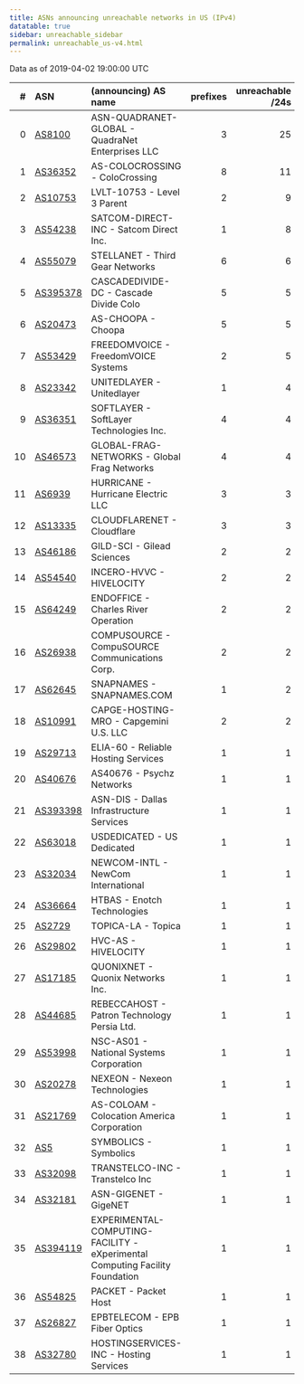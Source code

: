 ```yaml
---
title: ASNs announcing unreachable networks in US (IPv4)
datatable: true
sidebar: unreachable_sidebar
permalink: unreachable_us-v4.html
---
```


Data as of 2019-04-02 19:00:00 UTC


<div class="datatable-begin"></div>

|   # | ASN                                      | (announcing) AS name                                                         |   prefixes |   unreachable /24s |
|----:|:-----------------------------------------|:-----------------------------------------------------------------------------|-----------:|-------------------:|
|   0 | [AS8100](unreachable_AS8100-v4.html)     | ASN-QUADRANET-GLOBAL - QuadraNet Enterprises LLC                             |          3 |                 25 |
|   1 | [AS36352](unreachable_AS36352-v4.html)   | AS-COLOCROSSING - ColoCrossing                                               |          8 |                 11 |
|   2 | [AS10753](unreachable_AS10753-v4.html)   | LVLT-10753 - Level 3 Parent                                                  |          2 |                  9 |
|   3 | [AS54238](unreachable_AS54238-v4.html)   | SATCOM-DIRECT-INC - Satcom Direct Inc.                                       |          1 |                  8 |
|   4 | [AS55079](unreachable_AS55079-v4.html)   | STELLANET - Third Gear Networks                                              |          6 |                  6 |
|   5 | [AS395378](unreachable_AS395378-v4.html) | CASCADEDIVIDE-DC - Cascade Divide Colo                                       |          5 |                  5 |
|   6 | [AS20473](unreachable_AS20473-v4.html)   | AS-CHOOPA - Choopa                                                           |          5 |                  5 |
|   7 | [AS53429](unreachable_AS53429-v4.html)   | FREEDOMVOICE - FreedomVOICE Systems                                          |          2 |                  5 |
|   8 | [AS23342](unreachable_AS23342-v4.html)   | UNITEDLAYER - Unitedlayer                                                    |          1 |                  4 |
|   9 | [AS36351](unreachable_AS36351-v4.html)   | SOFTLAYER - SoftLayer Technologies Inc.                                      |          4 |                  4 |
|  10 | [AS46573](unreachable_AS46573-v4.html)   | GLOBAL-FRAG-NETWORKS - Global Frag Networks                                  |          4 |                  4 |
|  11 | [AS6939](unreachable_AS6939-v4.html)     | HURRICANE - Hurricane Electric LLC                                           |          3 |                  3 |
|  12 | [AS13335](unreachable_AS13335-v4.html)   | CLOUDFLARENET - Cloudflare                                                   |          3 |                  3 |
|  13 | [AS46186](unreachable_AS46186-v4.html)   | GILD-SCI - Gilead Sciences                                                   |          2 |                  2 |
|  14 | [AS54540](unreachable_AS54540-v4.html)   | INCERO-HVVC - HIVELOCITY                                                     |          2 |                  2 |
|  15 | [AS64249](unreachable_AS64249-v4.html)   | ENDOFFICE - Charles River Operation                                          |          2 |                  2 |
|  16 | [AS26938](unreachable_AS26938-v4.html)   | COMPUSOURCE - CompuSOURCE Communications Corp.                               |          2 |                  2 |
|  17 | [AS62645](unreachable_AS62645-v4.html)   | SNAPNAMES - SNAPNAMES.COM                                                    |          1 |                  2 |
|  18 | [AS10991](unreachable_AS10991-v4.html)   | CAPGE-HOSTING-MRO - Capgemini U.S. LLC                                       |          2 |                  2 |
|  19 | [AS29713](unreachable_AS29713-v4.html)   | ELIA-60 - Reliable Hosting Services                                          |          1 |                  1 |
|  20 | [AS40676](unreachable_AS40676-v4.html)   | AS40676 - Psychz Networks                                                    |          1 |                  1 |
|  21 | [AS393398](unreachable_AS393398-v4.html) | ASN-DIS - Dallas Infrastructure Services                                     |          1 |                  1 |
|  22 | [AS63018](unreachable_AS63018-v4.html)   | USDEDICATED - US Dedicated                                                   |          1 |                  1 |
|  23 | [AS32034](unreachable_AS32034-v4.html)   | NEWCOM-INTL - NewCom International                                           |          1 |                  1 |
|  24 | [AS36664](unreachable_AS36664-v4.html)   | HTBAS - Enotch Technologies                                                  |          1 |                  1 |
|  25 | [AS2729](unreachable_AS2729-v4.html)     | TOPICA-LA - Topica                                                           |          1 |                  1 |
|  26 | [AS29802](unreachable_AS29802-v4.html)   | HVC-AS - HIVELOCITY                                                          |          1 |                  1 |
|  27 | [AS17185](unreachable_AS17185-v4.html)   | QUONIXNET - Quonix Networks Inc.                                             |          1 |                  1 |
|  28 | [AS44685](unreachable_AS44685-v4.html)   | REBECCAHOST - Patron Technology Persia Ltd.                                  |          1 |                  1 |
|  29 | [AS53998](unreachable_AS53998-v4.html)   | NSC-AS01 - National Systems Corporation                                      |          1 |                  1 |
|  30 | [AS20278](unreachable_AS20278-v4.html)   | NEXEON - Nexeon Technologies                                                 |          1 |                  1 |
|  31 | [AS21769](unreachable_AS21769-v4.html)   | AS-COLOAM - Colocation America Corporation                                   |          1 |                  1 |
|  32 | [AS5](unreachable_AS5-v4.html)           | SYMBOLICS - Symbolics                                                        |          1 |                  1 |
|  33 | [AS32098](unreachable_AS32098-v4.html)   | TRANSTELCO-INC - Transtelco Inc                                              |          1 |                  1 |
|  34 | [AS32181](unreachable_AS32181-v4.html)   | ASN-GIGENET - GigeNET                                                        |          1 |                  1 |
|  35 | [AS394119](unreachable_AS394119-v4.html) | EXPERIMENTAL-COMPUTING-FACILITY - eXperimental Computing Facility Foundation |          1 |                  1 |
|  36 | [AS54825](unreachable_AS54825-v4.html)   | PACKET - Packet Host                                                         |          1 |                  1 |
|  37 | [AS26827](unreachable_AS26827-v4.html)   | EPBTELECOM - EPB Fiber Optics                                                |          1 |                  1 |
|  38 | [AS32780](unreachable_AS32780-v4.html)   | HOSTINGSERVICES-INC - Hosting Services                                       |          1 |                  1 |

<div class="datatable-end"></div>
